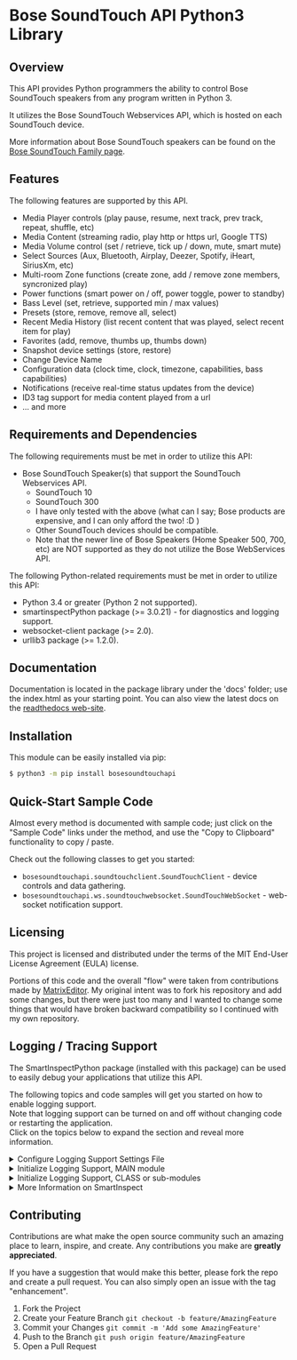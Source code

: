 <h1 class="modulename">
Bose SoundTouch API Python3 Library
</h1>

## Overview
This API provides Python programmers the ability to control Bose SoundTouch speakers from any program written in Python 3.

It utilizes the Bose SoundTouch Webservices API, which is hosted on each SoundTouch device.

More information about Bose SoundTouch speakers can be found on the <a href="https://www.boselatam.com/en_ar/products/speakers/smart_home/soundtouch_family.html" target="_blank">Bose SoundTouch Family page</a>.

## Features

The following features are supported by this API.
- Media Player controls (play pause, resume, next track, prev track, repeat, shuffle, etc)
- Media Content (streaming radio, play http or https url, Google TTS)
- Media Volume control (set / retrieve, tick up / down, mute, smart mute)
- Select Sources (Aux, Bluetooth, Airplay, Deezer, Spotify, iHeart, SiriusXm, etc)
- Multi-room Zone functions (create zone, add / remove zone members, syncronized play)
- Power functions (smart power on / off, power toggle, power to standby)
- Bass Level (set, retrieve, supported min / max values)
- Presets (store, remove, remove all, select)
- Recent Media History (list recent content that was played, select recent item for play)
- Favorites (add, remove, thumbs up, thumbs down)
- Snapshot device settings (store, restore)
- Change Device Name
- Configuration data (clock time, clock, timezone, capabilities, bass capabilities)
- Notifications (receive real-time status updates from the device)
- ID3 tag support for media content played from a url
- ... and more

## Requirements and Dependencies
The following requirements must be met in order to utilize this API:

* Bose SoundTouch Speaker(s) that support the SoundTouch Webservices API.
    - SoundTouch 10
    - SoundTouch 300
    - I have only tested with the above (what can I say; Bose products are expensive, and I can only afford the two! :D )
    - Other SoundTouch devices should be compatible.
    - Note that the newer line of Bose Speakers (Home Speaker 500, 700, etc) are NOT supported as they do not utilize the Bose WebServices API.

The following Python-related requirements must be met in order to utilize this API:

* Python 3.4 or greater (Python 2 not supported).
* smartinspectPython package (>= 3.0.21) - for diagnostics and logging support.
* websocket-client package (>= 2.0).
* urllib3 package (>= 1.2.0).

## Documentation
Documentation is located in the package library under the 'docs' folder; use the index.html as your starting point. 
You can also view the latest docs on the <a href="https://bosesoundtouchapi.readthedocs.io/en/latest/__init__.html" target="_blank">readthedocs web-site</a>.

## Installation

This module can be easily installed via pip:
``` bash
$ python3 -m pip install bosesoundtouchapi
```

## Quick-Start Sample Code

Almost every method is documented with sample code; just click on the "Sample Code" links under the method, and use the "Copy to Clipboard" functionality to copy / paste.

Check out the following classes to get you started:
- `bosesoundtouchapi.soundtouchclient.SoundTouchClient` - device controls and data gathering.  
- `bosesoundtouchapi.ws.soundtouchwebsocket.SoundTouchWebSocket` - web-socket notification support.  

## Licensing
This project is licensed and distributed under the terms of the MIT End-User License Agreement (EULA) license.

Portions of this code and the overall "flow" were taken from contributions made by <a href="https://github.com/MatrixEditor" target="_blank">MatrixEditor</a>.  My original intent was to fork his repository and add some changes, but there were just too many and I wanted to change some things that would have broken backward compatibility so I continued with my own repository.  

## Logging / Tracing Support

The SmartInspectPython package (installed with this package) can be used to easily debug your applications that utilize this API.

The following topics and code samples will get you started on how to enable logging support.  
Note that logging support can be turned on and off without changing code or restarting the application.  
Click on the topics below to expand the section and reveal more information.  

<details>
  <summary>Configure Logging Support Settings File</summary>
  <br/>
  Add the following lines to a new file (e.g. "smartinspect.cfg") in your application startup / test directory.  
  Note the file name can be whatever you like, just specify it on the call to `SiAuto.Si.LoadConfiguration()` when initializing the logger.

``` ini
; smartinspect.cfg

; SmartInspect Logging Configuration General settings.
; - "Enabled" parameter to turn logging on (True) or off (False).
; - "Level" parameter to control the logging level (Debug|Verbose|Message|Warning|Error).
; - "AppName" parameter to control the application name.
Enabled = False 
Level = Verbose
DefaultLevel = Debug
AppName = My Application Name

; SmartInspect Logging Configuration Output settings.
; - Log to SmartInspect Console Viewer running on the specified network address.
Connections = tcp(host=192.168.1.1,port=4228,timeout=5000,reconnect=true,reconnect.interval=10s,async.enabled=true)
; - Log to a file, keeping 14 days worth of logs.
;Connections = "file(filename=\"./tests/logfiles/logfile.log\", rotate=daily, maxparts=14, append=true)"
; - Log to an encrypted file, keeping 14 days worth of logs.
;Connections = "file(filename=\"./tests/logfiles/logfileEncrypted.sil\", encrypt=true, key=""1234567890123456"", rotate=daily, maxparts=14, append=true)"
        
; set defaults for new sessions
; note that session defaults do not apply to the SiAuto.Main session, since
; this session was already added before a configuration file can be loaded. 
; session defaults only apply to newly added sessions and do not affect existing sessions.
SessionDefaults.Active = True
SessionDefaults.Level = Message
SessionDefaults.ColorBG = 0xFFFFFF

; configure some individual session properties.
; note that this does not add the session to the sessionmanager; it simply
; sets the property values IF the session name already exists.
Session.Main.Active = True
Session.Main.ColorBG = 0xFFFFFF
```

</details>

<details>
  <summary>Initialize Logging Support, MAIN module</summary>
  <br/>
  Add the following lines to your program startup module.  
  This will import the necessary package modules, and initialize logging support.  
  NOTE - This code should only be executed one time!  

``` python
# load SmartInspect settings from a configuration settings file.
from smartinspectpython.siauto import *
siConfigPath:str = "./tests/smartinspect.cfg"
SIAuto.Si.LoadConfiguration(siConfigPath)

# start monitoring the configuration file for changes, and reload it when it changes.
# this will check the file for changes every 60 seconds.
siConfig:SIConfigurationTimer = SIConfigurationTimer(SIAuto.Si, siConfigPath, 60)

# get smartinspect logger reference.
_logsi:SISession = SIAuto.Main

# log system environment and application startup parameters.
_logsi.LogSeparator(SILevel.Fatal)
_logsi.LogAppDomain(SILevel.Verbose)
_logsi.LogSystem(SILevel.Verbose)
```

</details>

<details>
  <summary>Initialize Logging Support, CLASS or sub-modules</summary>
  <br/>
  Add the following lines to your program supporting modules.  
  This will import the necessary package modules, and initialize the shared logging session.  

``` python
# get smartinspect logger reference.
from smartinspectpython.siauto import *
_logsi:SISession = SIAuto.Main
```

</details>

<details>
  <summary>More Information on SmartInspect</summary>
  <br/>
  You can use SmartInspectPython by itself to create log files for your own applications.  
  Use the following PIP command to install the SmartInspectPython package from PyPi.org:  

  ``` bash
  $ python3 -m pip install smartinspectpython
  ```

  The SmarrtInspect Redistributable Console Viewer (free) is required to view SmartInspect Log (.sil) formatted log files, as well capture packets via the TcpProtocol or PipeProtocol connections.  The Redistributable Console Viewer can be downloaded from the <a href="https://code-partners.com/offerings/smartinspect/releases/" target="_blank">Code-Partners Software Downloads Page</a>. Note that the "Redistributable Console Viewer" is a free product, while the "SmartInspect Full Setup" is the Professional level viewer that adds a few more bells and whistles for a fee.  Also note that a Console Viewer is NOT required to view plain text (non .sil) formatted log files.
</details>

## Contributing

Contributions are what make the open source community such an amazing place to learn, inspire, and create. Any contributions you make are **greatly appreciated**.

If you have a suggestion that would make this better, please fork the repo and create a pull request. You can also simply open an issue with the tag "enhancement".

1. Fork the Project
2. Create your Feature Branch  `git checkout -b feature/AmazingFeature`
3. Commit your Changes  `git commit -m 'Add some AmazingFeature'`
4. Push to the Branch  `git push origin feature/AmazingFeature`
5. Open a Pull Request
